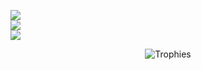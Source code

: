 ![](https://github-readme-stats.vercel.app/api?username=taktasahinaa&theme=midnight-purple&hide_border=false&include_all_commits=true&count_private=false)<br/>
![](https://github-readme-streak-stats.herokuapp.com/?user=taktasahinaa&theme=midnight-purple&hide_border=false)<br/>
![](https://github-readme-stats.vercel.app/api/top-langs/?username=fridfn&theme=midnight-purple&hide_border=false&include_all_commits=true&count_private=false&layout=compact)


<p align="center" >
  <img src="https://github-profile-trophy.vercel.app/?username=taktasahinaa&theme=radical&margin-w=10&rank=C,B,A,AA,AAA,S,SS,SSS,?&row=1&column=3" alt="Trophies"  />
</p>
